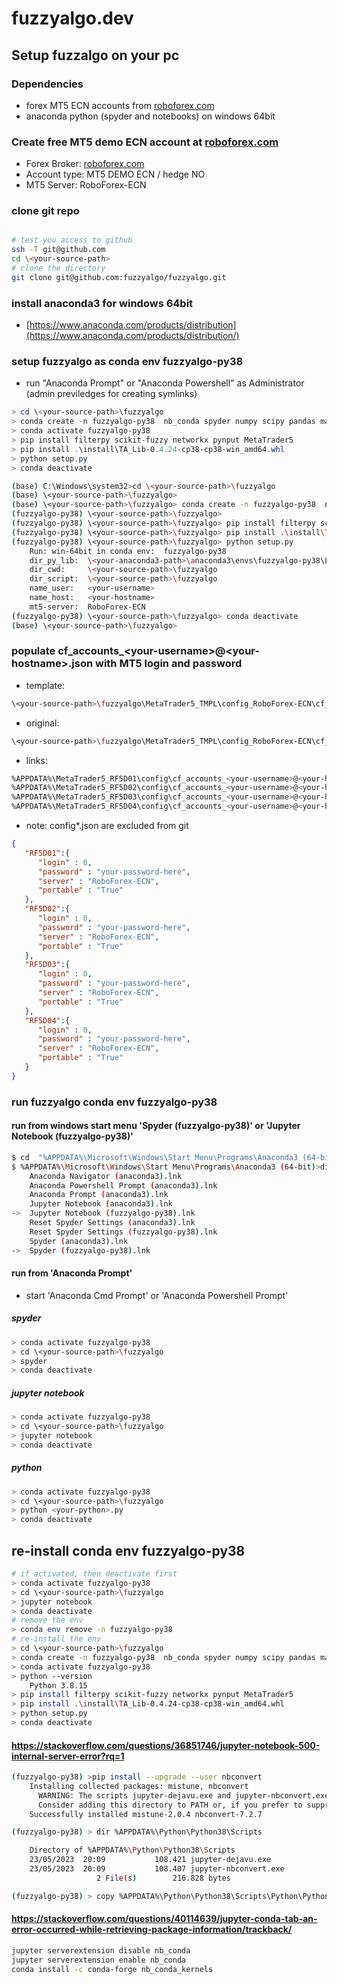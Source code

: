 # fuzzyalgo.dev

## Setup fuzzalgo on your pc

### Dependencies

- forex MT5 ECN accounts from [roboforex.com](https://www.roboforex.com/)
- anaconda python (spyder and notebooks) on windows 64bit

### Create free MT5 demo ECN account at [roboforex.com](https://www.roboforex.com/)

- Forex Broker: [roboforex.com](https://www.roboforex.com/)
- Account type: MT5 DEMO ECN / hedge NO 
- MT5 Server:   RoboForex-ECN

### clone git repo

```bash

# test you access to github
ssh -T git@github.com
cd \<your-source-path>
# clone the directory
git clone git@github.com:fuzzyalgo/fuzzyalgo.git

```

### install anaconda3 for windows 64bit

- [https://www.anaconda.com/products/distribution](https://www.anaconda.com/products/distribution/)

### setup fuzzyalgo as conda env fuzzyalgo-py38

- run "Anaconda Prompt" or "Anaconda Powershell" as Administrator (admin previledges for creating symlinks)

```PowerShell
> cd \<your-source-path>\fuzzyalgo
> conda create -n fuzzyalgo-py38  nb_conda spyder numpy scipy pandas matplotlib sympy cython  python=3.8
> conda activate fuzzyalgo-py38
> pip install filterpy scikit-fuzzy networkx pynput MetaTrader5
> pip install .\install\TA_Lib-0.4.24-cp38-cp38-win_amd64.whl
> python setup.py
> conda deactivate
```

```bash
(base) C:\Windows\system32>cd \<your-source-path>\fuzzyalgo
(base) \<your-source-path>\fuzzyalgo>
(base) \<your-source-path>\fuzzyalgo> conda create -n fuzzyalgo-py38  nb_conda spyder numpy scipy pandas matplotlib sympy cython  python=3.8
(fuzzyalgo-py38) \<your-source-path>\fuzzyalgo>
(fuzzyalgo-py38) \<your-source-path>\fuzzyalgo> pip install filterpy scikit-fuzzy networkx pynput MetaTrader5
(fuzzyalgo-py38) \<your-source-path>\fuzzyalgo> pip install .\install\TA_Lib-0.4.24-cp38-cp38-win_amd64.whl
(fuzzyalgo-py38) \<your-source-path>\fuzzyalgo> python setup.py
	Run: win-64bit in conda env:  fuzzyalgo-py38
	dir_py_lib:  \<your-anaconda3-path>\anaconda3\envs\fuzzyalgo-py38\Lib
	dir_cwd:     \<your-source-path>\fuzzyalgo
	dir_script:  \<your-source-path>\fuzzyalgo
	name_user:   <your-username>
	name_host:   <your-hostname>
	mt5-server:  RoboForex-ECN
(fuzzyalgo-py38) \<your-source-path>\fuzzyalgo> conda deactivate
(base) \<your-source-path>\fuzzyalgo>
```

### populate cf_accounts_\<your-username\>@\<your-hostname\>.json with MT5 login and password

- template:
```bash
\<your-source-path>\fuzzyalgo\MetaTrader5_TMPL\config_RoboForex-ECN\cf_accounts.tmpl
```

- original:
```bash
\<your-source-path>\fuzzyalgo\MetaTrader5_TMPL\config_RoboForex-ECN\cf_accounts_<your-username>@<your-hostname>.json
```

- links:
```bash
%APPDATA%\MetaTrader5_RF5D01\config\cf_accounts_<your-username>@<your-hostname>.json
%APPDATA%\MetaTrader5_RF5D02\config\cf_accounts_<your-username>@<your-hostname>.json
%APPDATA%\MetaTrader5_RF5D03\config\cf_accounts_<your-username>@<your-hostname>.json
%APPDATA%\MetaTrader5_RF5D04\config\cf_accounts_<your-username>@<your-hostname>.json
```

- note: config\*.json are excluded from git

```JSON
{
   "RF5D01":{
      "login" : 0,
      "password" : "your-password-here",
      "server" : "RoboForex-ECN",
      "portable" : "True"
   },
   "RF5D02":{
      "login" : 0,
      "password" : "your-password-here",
      "server" : "RoboForex-ECN",
      "portable" : "True"
   },
   "RF5D03":{
      "login" : 0,
      "password" : "your-password-here",
      "server" : "RoboForex-ECN",
      "portable" : "True"
   },
   "RF5D04":{
      "login" : 0,
      "password" : "your-password-here",
      "server" : "RoboForex-ECN",
      "portable" : "True"
   }
}
```

### run fuzzyalgo conda env fuzzyalgo-py38

#### run from windows start menu 'Spyder (fuzzyalgo-py38)' or 'Jupyter Notebook (fuzzyalgo-py38)'

```bash
$ cd  "%APPDATA%\Microsoft\Windows\Start Menu\Programs\Anaconda3 (64-bit)"
$ %APPDATA%\Microsoft\Windows\Start Menu\Programs\Anaconda3 (64-bit)>dir /b
	Anaconda Navigator (anaconda3).lnk
	Anaconda Powershell Prompt (anaconda3).lnk
	Anaconda Prompt (anaconda3).lnk
	Jupyter Notebook (anaconda3).lnk
->	Jupyter Notebook (fuzzyalgo-py38).lnk
	Reset Spyder Settings (anaconda3).lnk
	Reset Spyder Settings (fuzzyalgo-py38).lnk
	Spyder (anaconda3).lnk
->	Spyder (fuzzyalgo-py38).lnk
```


#### run from 'Anaconda Prompt'

- start 'Anaconda Cmd Prompt' or 'Anaconda Powershell Prompt' 

##### spyder
```bash
> conda activate fuzzyalgo-py38
> cd \<your-source-path>\fuzzyalgo
> spyder 
> conda deactivate
```

##### jupyter notebook
```bash
> conda activate fuzzyalgo-py38
> cd \<your-source-path>\fuzzyalgo
> jupyter notebook
> conda deactivate
```

##### python
```bash
> conda activate fuzzyalgo-py38
> cd \<your-source-path>\fuzzyalgo
> python <your-python>.py
> conda deactivate
```

## re-install conda env fuzzyalgo-py38

```bash
# if activated, then deactivate first
> conda activate fuzzyalgo-py38
> cd \<your-source-path>\fuzzyalgo
> jupyter notebook
> conda deactivate
# remove the env
> conda env remove -n fuzzyalgo-py38
# re-install the env
> cd \<your-source-path>\fuzzyalgo
> conda create -n fuzzyalgo-py38  nb_conda spyder numpy scipy pandas matplotlib sympy cython  python=3.8
> conda activate fuzzyalgo-py38
> python --version
	Python 3.8.15
> pip install filterpy scikit-fuzzy networkx pynput MetaTrader5
> pip install .\install\TA_Lib-0.4.24-cp38-cp38-win_amd64.whl
> python setup.py
> conda deactivate
```

#### https://stackoverflow.com/questions/36851746/jupyter-notebook-500-internal-server-error?rq=1

```bash
(fuzzyalgo-py38) >pip install --upgrade --user nbconvert
	Installing collected packages: mistune, nbconvert
	  WARNING: The scripts jupyter-dejavu.exe and jupyter-nbconvert.exe are installed in '%APPDATA%\Python\Python38\Scripts' which is not on PATH.
	  Consider adding this directory to PATH or, if you prefer to suppress this warning, use --no-warn-script-location.
	Successfully installed mistune-2.0.4 nbconvert-7.2.7

(fuzzyalgo-py38) > dir %APPDATA%\Python\Python38\Scripts

	Directory of %APPDATA%\Python\Python38\Scripts
	23/05/2023  20:09           108.421 jupyter-dejavu.exe
	23/05/2023  20:09           108.407 jupyter-nbconvert.exe
				   2 File(s)        216.828 bytes

(fuzzyalgo-py38) > copy %APPDATA%\Python\Python38\Scripts\Python\Python38\Scripts\jupyter-*.exe C:\apps\anaconda3\envs\fuzzyalgo-py38\Scripts
```


#### https://stackoverflow.com/questions/40114639/jupyter-conda-tab-an-error-occurred-while-retrieving-package-information/trackback/

```bash
jupyter serverextension disable nb_conda
jupyter serverextension enable nb_conda
conda install -c conda-forge nb_conda_kernels
```


